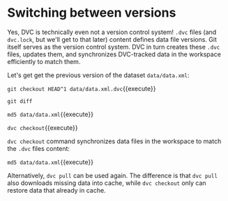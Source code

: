 # Switching between versions

Yes, DVC is technically even not a version control system! `.dvc` files (and
`dvc.lock`, but we'll get to that later) content defines data file versions. Git
itself serves as the version control system. DVC in turn creates these `.dvc`
files, updates them, and synchronizes DVC-tracked data in the workspace
efficiently to match them.

Let's get get the previous version of the dataset `data/data.xml`:

`git checkout HEAD^1 data/data.xml.dvc`{{execute}}

`git diff`

`md5 data/data.xml`{{execute}}

`dvc checkout`{{execute}}

`dvc checkout` command synchronizes data files in the workspace to match the
`.dvc` files content:

`md5 data/data.xml`{{execute}}

Alternatively, `dvc pull` can be used again. The difference is that `dvc pull`
also downloads missing data into cache, while `dvc checkout` only can restore
data that already in cache.
